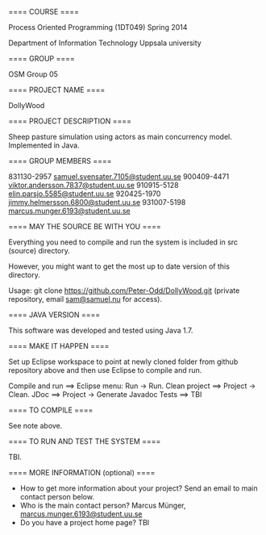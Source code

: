 ==== COURSE ==== 

Process Oriented Programming (1DT049) Spring 2014

Department of Information Technology 
Uppsala university


==== GROUP ==== 

OSM Group 05


==== PROJECT NAME ==== 

DollyWood


==== PROJECT DESCRIPTION ==== 

Sheep pasture simulation using actors as main concurrency model. Implemented in Java. 


==== GROUP MEMBERS ==== 

831130-2957 samuel.svensater.7105@student.uu.se
900409-4471 viktor.andersson.7837@student.uu.se
910915-5128 elin.parsjo.5585@student.uu.se
920425-1970 jimmy.helmersson.6800@student.uu.se
931007-5198 marcus.munger.6193@student.uu.se


==== MAY THE SOURCE BE WITH YOU ==== 

Everything you need to compile and run the system is included in src (source)
directory. 

However, you might want to get the most up to date version of this
directory. 

Usage: git clone https://github.com/Peter-Odd/DollyWood.git
(private repository, email sam@samuel.nu for access).


==== JAVA VERSION ====

This software was developed and tested using Java 1.7.

     	      	  	    	       
==== MAKE IT HAPPEN ==== 

Set up Eclipse workspace to point at newly cloned folder from github repository above
and then use Eclipse to compile and run.

Compile and run ==> Eclipse menu: Run -> Run.
Clean project   ==> Project -> Clean.
JDoc		==> Project -> Generate Javadoc
Tests		==> TBI


==== TO COMPILE ==== 

See note above.


==== TO RUN AND TEST THE SYSTEM ==== 

TBI.


==== MORE INFORMATION (optional) ==== 

 * How to get more information about your project?
Send an email to main contact person below.
 * Who is the main contact person?
Marcus Münger, marcus.munger.6193@student.uu.se
 * Do you have a project home page?
TBI
